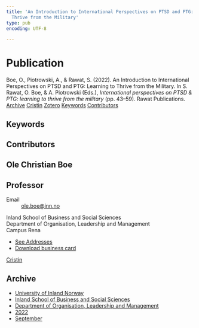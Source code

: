 ```yaml
---
title: 'An Introduction to International Perspectives on PTSD and PTG: Learning to
  Thrive from the Military'
type: pub
encoding: UTF-8

---
```

<h1>Publication</h1>
<article id="csl-bib-container-F5HAV69L" class="csl-bib-container">
  <div class="csl-bib-body"> <div class="csl-entry">Boe, O., Piotrowski, A., &#38; Rawat, S. (2022). An Introduction to International Perspectives on PTSD and PTG: Learning to Thrive from the Military. In S. Rawat, O. Boe, &#38; A. Piotrowski (Eds.), <i>International perspectives on PTSD &#38; PTG: learning to thrive from the military</i> (pp. 43–59). Rawat Publications.</div> </div>
  <div class="csl-bib-buttons">
    <a href="#taxonomy-article-F5HAV69L" alt="archive" class="csl-bib-button">Archive</a>
    <a href="https://app.cristin.no/results/show.jsf?id=2055076" alt="Cristin" class="csl-bib-button">Cristin</a>
    <a href="http://zotero.org/groups/5881554/items/F5HAV69L" alt="Zotero" class="csl-bib-button">Zotero</a>
    <a href="#keywords-article-F5HAV69L" alt="keywords" class="csl-bib-button">Keywords</a>
    <a href="#contributors-article-F5HAV69L" alt="contributors" class="csl-bib-button">Contributors</a>
  </div>
  <div id="csl-bib-meta-container-F5HAV69L"></div>
</article>
<div id="csl-bib-meta-F5HAV69L" class="csl-bib-meta">
  <article id="keywords-article-F5HAV69L" class="keywords-article">
    <h1>Keywords</h1>
    
  </article>
  <article id="contributors-article-F5HAV69L" class="contributors-article">
    <h1>Contributors</h1>
    <div class="personas"> <div class="vrtx-hinn-person-card"> <div class="photo"> <i class="lar la-user-circle missing-person"></i> </div> <div class="info"> <hgroup><h1>Ole Christian Boe</h1> <h2>Professor</h2> </hgroup><dl> <dt>Email</dt> <dd> <a href="mailto:ole.boe@inn.no">ole.boe@inn.no</a> </dd> </dl> <p> Inland School of Business and Social Sciences<br> Department of Organisation, Leadership and Management<br> Campus Rena </p> <ul class="vrtx-hinn-links"> <li><a href="https://www.inn.no/english/find-an-employee/ole-boe.html#vrtx-hinn-addresses">See Addresses</a></li> <li><a href="https://www.inn.no/english/find-an-employee/ole-boe.html?vrtx=vcf">Download business card</a></li> </ul> </div> </div> <a href="https://app.cristin.no/persons/show.jsf?id=603087" alt="Cristin URL" class="personas-cristin">Cristin</a> </div>
  </article>
  <article id="taxonomy-article-F5HAV69L" class="taxonomy-article">
    <h1>Archive</h1>
    <ul>
      <li><a href="{{< params subfolder >}}en/archive/?key=3DCRN523">University of Inland Norway</a></li>
      <li><a href="{{< params subfolder >}}en/archive/?key=DU8Q9LN9">Inland School of Business and Social Sciences</a></li>
      <li><a href="{{< params subfolder >}}en/archive/?key=4LUWR3ZM">Department of Organisation, Leadership and Management</a></li>
      <li><a href="{{< params subfolder >}}en/archive/?key=RDNF7EXQ">2022</a></li>
      <li><a href="{{< params subfolder >}}en/archive/?key=Y5L3CGZW">September</a></li>
    </ul>
  </article>
</div>
